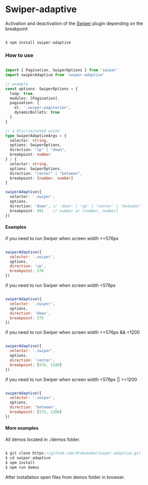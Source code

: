 # Swiper-adaptive

Activation and deactivation of the [Swiper](https://github.com/nolimits4web/swiper) plugin depending on the breakpoint

```

$ npm install swiper-adaptive

```

### How to use

```ts

import { Pagination, SwiperOptions } from 'swiper'
import swiperAdaptive from 'swiper-adaptive'

// example
const options: SwiperOptions = { 
  loop: true, 
  modules: [Pagination], 
  pagination: { 
    el: '.swiper-pagination', 
    dynamicBullets: true
  } 
}

// a discriminated union
type SwiperAdaptiveArgs = {
  selector: string, 
  options: SwiperOptions, 
  direction: "up" | "down", 
  breakpoint: number
} | {
  selector: string, 
  options: SwiperOptions, 
  direction: "center" | "between", 
  breakpoint: [number, number]
}

swiperAdaptive({
  selector: '.swiper',
  options,
  direction: 'down', // 'down' | 'up' | 'center' | 'between'
  breakpoint: 991    // number or [number, number]
})

```

#### Examples

if you need to run Swiper when screen width >=576px

```js

swiperAdaptive({
  selector: '.swiper',
  options,
  direction: 'up',
  breakpoint: 576
})

```


if you need to run Swiper when screen width <576px

```js

swiperAdaptive({
  selector: '.swiper',
  options,
  direction: 'down',
  breakpoint: 575
})

```


if you need to run Swiper when screen width >=576px && <1200

```js

swiperAdaptive({
  selector: '.swiper',
  options,
  direction: 'center',
  breakpoint: [576, 1199]
})

```


if you need to run Swiper when screen width <576px || >=1200

```js

swiperAdaptive({
  selector: '.swiper',
  options,
  direction: 'between',
  breakpoint: [575, 1200]
})

```


#### More examples

All demos located in ./demos folder.

```js

$ git clone https://github.com/dtakemake/swiper-adaptive.git
$ cd swiper-adaptive
$ npm install
$ npm run demos

```

After installation open files from demos folder in browser.
